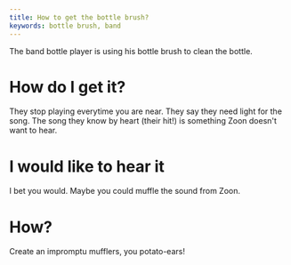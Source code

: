 ```yaml
---
title: How to get the bottle brush?
keywords: bottle brush, band 
---
```


The band bottle player is using his bottle brush to clean the bottle.

# How do I get it?
They stop playing everytime you are near. They say they need light for the song. The song they know by heart (their hit!) is something Zoon doesn't want to hear.

# I would like to hear it
I bet you would. Maybe you could muffle the sound from Zoon.

# How?
Create an impromptu mufflers, you potato-ears!
